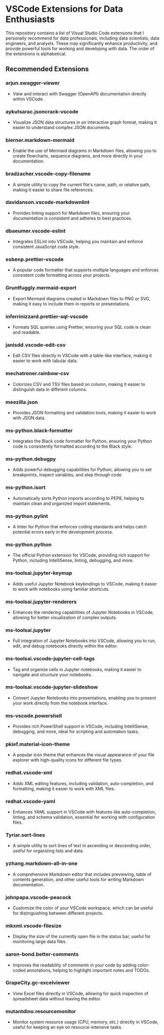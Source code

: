 # VSCode Extensions for Data Enthusiasts

This repository contains a list of Visual Studio Code extensions that I personally recommend for data professionals, including data scientists, data engineers, and analysts.
These may significantly enhance productivity, and provide powerful tools for working and developing with data. The order of the extensions is alphabetical.

## Recommended Extensions

### **arjun.swagger-viewer**

- View and interact with Swagger (OpenAPI) documentation directly within VSCode.

### **aykutsarac.jsoncrack-vscode**

- Visualize JSON data structures in an interactive graph format, making it easier to understand complex JSON documents.

### **bierner.markdown-mermaid**

- Enable the use of Mermaid diagrams in Markdown files, allowing you to create flowcharts, sequence diagrams, and more directly in your documentation.

### **bradzacher.vscode-copy-filename**

- A simple utility to copy the current file's name, path, or relative path, making it easier to share file references.

### **davidanson.vscode-markdownlint**

- Provides linting support for Markdown files, ensuring your documentation is consistent and adheres to best practices.

### **dbaeumer.vscode-eslint**

- Integrates ESLint into VSCode, helping you maintain and enforce consistent JavaScript code style.

### **esbenp.prettier-vscode**

- A popular code formatter that supports multiple languages and enforces consistent code formatting across your projects.

### **Gruntfuggly.mermaid-export**

- Export Mermaid diagrams created in Markdown files to PNG or SVG, making it easy to include them in reports or presentations.

### **inferrinizzard.prettier-sql-vscode**

- Formats SQL queries using Prettier, ensuring your SQL code is clean and readable.

### **janisdd.vscode-edit-csv**

- Edit CSV files directly in VSCode with a table-like interface, making it easier to work with tabular data.

### **mechatroner.rainbow-csv**

- Colorizes CSV and TSV files based on column, making it easier to distinguish data in different columns.

### **meezilla.json**

- Provides JSON formatting and validation tools, making it easier to work with JSON data.

### **ms-python.black-formatter**

- Integrates the Black code formatter for Python, ensuring your Python code is consistently formatted according to the Black style.

### **ms-python.debugpy**

- Adds powerful debugging capabilities for Python, allowing you to set breakpoints, inspect variables, and step through code.

### **ms-python.isort**

- Automatically sorts Python imports according to PEP8, helping to maintain clean and organized import statements.

### **ms-python.pylint**

- A linter for Python that enforces coding standards and helps catch potential errors early in the development process.

### **ms-python.python**

- The official Python extension for VSCode, providing rich support for Python, including IntelliSense, linting, debugging, and more.

### **ms-toolsai.jupyter-keymap**

- Adds useful Jupyter Notebook keybindings to VSCode, making it easier to work with notebooks using familiar shortcuts.

### **ms-toolsai.jupyter-renderers**

- Enhances the rendering capabilities of Jupyter Notebooks in VSCode, allowing for better visualization of complex outputs.

### **ms-toolsai.jupyter**

- Full integration of Jupyter Notebooks into VSCode, allowing you to run, edit, and debug notebooks directly within the editor.

### **ms-toolsai.vscode-jupyter-cell-tags**

- Tag and organize cells in Jupyter notebooks, making it easier to navigate and structure your notebooks.

### **ms-toolsai.vscode-jupyter-slideshow**

- Convert Jupyter Notebooks into presentations, enabling you to present your work directly from the notebook interface.

### **ms-vscode.powershell**

- Provides rich PowerShell support in VSCode, including IntelliSense, debugging, and more, ideal for scripting and automation tasks.

### **pkief.material-icon-theme**

- A popular icon theme that enhances the visual appearance of your file explorer with high-quality icons for different file types.

### **redhat.vscode-xml**

- Adds XML editing features, including validation, auto-completion, and formatting, making it easier to work with XML files.

### **redhat.vscode-yaml**

- Enhances YAML support in VSCode with features like auto-completion, linting, and schema validation, essential for working with configuration files.

### **Tyriar.sort-lines**

- A simple utility to sort lines of text in ascending or descending order, useful for organizing lists and data.

### **yzhang.markdown-all-in-one**

- A comprehensive Markdown editor that includes previewing, table of contents generation, and other useful tools for writing Markdown documentation.

### **johnpapa.vscode-peacock**

- Customize the color of your VSCode workspace, which can be useful for distinguishing between different projects.

### **mkxml.vscode-filesize**

- Display the size of the currently open file in the status bar, useful for monitoring large data files.

### **aaron-bond.better-comments**

- Improves the readability of comments in your code by adding color-coded annotations, helping to highlight important notes and TODOs.

### **GrapeCity.gc-excelviewer**

- View Excel files directly in VSCode, allowing for quick inspection of spreadsheet data without leaving the editor.

### **mutantdino.resourcemonitor**

- Monitor system resource usage (CPU, memory, etc.) directly in VSCode, useful for keeping an eye on resource-intensive tasks.
